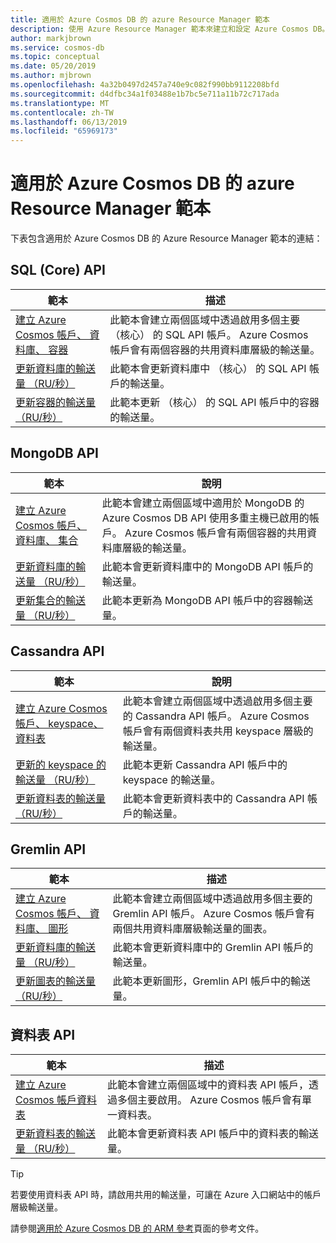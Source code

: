 ```yaml
---
title: 適用於 Azure Cosmos DB 的 azure Resource Manager 範本
description: 使用 Azure Resource Manager 範本來建立和設定 Azure Cosmos DB。
author: markjbrown
ms.service: cosmos-db
ms.topic: conceptual
ms.date: 05/20/2019
ms.author: mjbrown
ms.openlocfilehash: 4a32b0497d2457a740e9c082f990bb9112208bfd
ms.sourcegitcommit: d4dfbc34a1f03488e1b7bc5e711a11b72c717ada
ms.translationtype: MT
ms.contentlocale: zh-TW
ms.lasthandoff: 06/13/2019
ms.locfileid: "65969173"
---
```

# <a name="azure-resource-manager-templates-for-azure-cosmos-db"></a>適用於 Azure Cosmos DB 的 azure Resource Manager 範本

下表包含適用於 Azure Cosmos DB 的 Azure Resource Manager 範本的連結：

## <a name="sql-core-api"></a>SQL (Core) API

|**範本**|**描述**|
|---| ---|
|[建立 Azure Cosmos 帳戶、 資料庫、 容器](manage-sql-with-resource-manager.md#create-resource) | 此範本會建立兩個區域中透過啟用多個主要 （核心） 的 SQL API 帳戶。 Azure Cosmos 帳戶會有兩個容器的共用資料庫層級的輸送量。 |
|[更新資料庫的輸送量 （RU/秒）](manage-sql-with-resource-manager.md#database-ru-update) | 此範本會更新資料庫中 （核心） 的 SQL API 帳戶的輸送量。 |
|[更新容器的輸送量 （RU/秒）](manage-sql-with-resource-manager.md#container-ru-update) | 此範本更新 （核心） 的 SQL API 帳戶中的容器的輸送量。 |

## <a name="mongodb-api"></a>MongoDB API

|**範本**|**說明**|
|---| ---|
|[建立 Azure Cosmos 帳戶、 資料庫、 集合](manage-mongodb-with-resource-manager.md#create-resource) | 此範本會建立兩個區域中適用於 MongoDB 的 Azure Cosmos DB API 使用多重主機已啟用的帳戶。 Azure Cosmos 帳戶會有兩個容器的共用資料庫層級的輸送量。 |
|[更新資料庫的輸送量 （RU/秒）](manage-mongodb-with-resource-manager.md#database-ru-update) | 此範本會更新資料庫中的 MongoDB API 帳戶的輸送量。 |
|[更新集合的輸送量 （RU/秒）](manage-mongodb-with-resource-manager.md#collection-ru-update) | 此範本更新為 MongoDB API 帳戶中的容器輸送量。 |

## <a name="cassandra-api"></a>Cassandra API

|**範本**|**說明**|
|---| ---|
|[建立 Azure Cosmos 帳戶、 keyspace、 資料表](manage-cassandra-with-resource-manager.md#create-resource) | 此範本會建立兩個區域中透過啟用多個主要的 Cassandra API 帳戶。 Azure Cosmos 帳戶會有兩個資料表共用 keyspace 層級的輸送量。 |
|[更新的 keyspace 的輸送量 （RU/秒）](manage-cassandra-with-resource-manager.md#keyspace-ru-update) | 此範本更新 Cassandra API 帳戶中的 keyspace 的輸送量。 |
|[更新資料表的輸送量 （RU/秒）](manage-cassandra-with-resource-manager.md#table-ru-update) | 此範本會更新資料表中的 Cassandra API 帳戶的輸送量。 |

## <a name="gremlin-api"></a>Gremlin API

|**範本**|**描述**|
|---| ---|
|[建立 Azure Cosmos 帳戶、 資料庫、 圖形](manage-gremlin-with-resource-manager.md#create-resource) | 此範本會建立兩個區域中透過啟用多個主要的 Gremlin API 帳戶。 Azure Cosmos 帳戶會有兩個共用資料庫層級輸送量的圖表。 |
|[更新資料庫的輸送量 （RU/秒）](manage-gremlin-with-resource-manager.md#database-ru-update) | 此範本會更新資料庫中的 Gremlin API 帳戶的輸送量。 |
|[更新圖表的輸送量 （RU/秒）](manage-gremlin-with-resource-manager.md#graph-ru-update) | 此範本更新圖形，Gremlin API 帳戶中的輸送量。 |

## <a name="table-api"></a>資料表 API

|**範本**|**描述**|
|---| ---|
|[建立 Azure Cosmos 帳戶資料表](manage-table-with-resource-manager.md#create-resource) | 此範本會建立兩個區域中的資料表 API 帳戶，透過多個主要啟用。 Azure Cosmos 帳戶會有單一資料表。 |
|[更新資料表的輸送量 （RU/秒）](manage-table-with-resource-manager.md#table-ru-update) | 此範本會更新資料表 API 帳戶中的資料表的輸送量。 |

> [!TIP]
> 若要使用資料表 API 時，請啟用共用的輸送量，可讓在 Azure 入口網站中的帳戶層級輸送量。

請參閱[適用於 Azure Cosmos DB 的 ARM 參考](/azure/templates/microsoft.documentdb/allversions)頁面的參考文件。